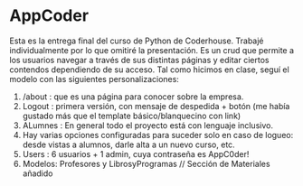 # AppCoder 
Esta es la entrega final del curso de Python de Coderhouse. Trabajé individualmente por lo que omitiré la presentación. Es un crud que permite a los usuarios navegar a través de sus distintas páginas y editar ciertos contendos dependiendo de su acceso. 
Tal como hicimos en clase, seguí el modelo con las siguientes personalizaciones:
1) /about : que es una página para conocer sobre la empresa.
2) Logout : primera versión, con mensaje de despedida + botón (me había gustado más que el template básico/blanquecino con link)
3) ALumnes : En general todo el proyecto está con lenguaje inclusivo.
4) Hay varias opciones configuradas para suceder solo en caso de logueo: desde vistas a alumnos, darle alta a un nuevo curso, etc.
5) Users : 6 usuarios + 1 admin, cuya contraseña es AppC0der!
6) Modelos: Profesores y LibrosyProgramas // Sección de Materiales añadido

